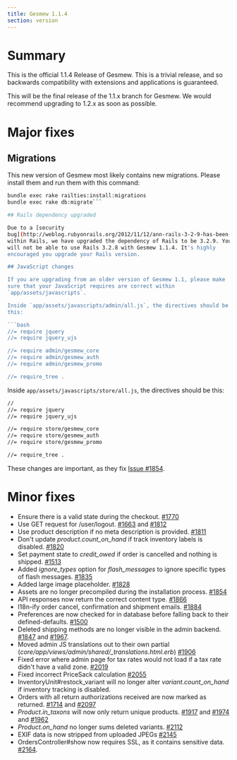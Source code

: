 ```yaml
---
title: Gesmew 1.1.4
section: version
---
```


# Summary

This is the official 1.1.4 Release of Gesmew. This is a trivial release,
and so backwards compatibility with extensions and applications is
guaranteed.

This will be the final release of the 1.1.x branch for Gesmew. We would
recommend upgrading to 1.2.x as soon as possible.

# Major fixes

## Migrations

This new version of Gesmew most likely contains new migrations. Please
install them and run them with this command:

```bash
bundle exec rake railties:install:migrations
bundle exec rake db:migrate```

## Rails dependency upgraded

Due to a [security
bug](http://weblog.rubyonrails.org/2012/11/12/ann-rails-3-2-9-has-been-released/)
within Rails, we have upgraded the dependency of Rails to be 3.2.9. You
will not be able to use Rails 3.2.8 with Gesmew 1.1.4. It's highly
encouraged you upgrade your Rails version.

## JavaScript changes

If you are upgrading from an older version of Gesmew 1.1, please make
sure that your JavaScript requires are correct within
`app/assets/javascripts`.

Inside `app/assets/javascripts/admin/all.js`, the directives should be
this:

```bash
//= require jquery
//= require jquery_ujs

//= require admin/gesmew_core
//= require admin/gesmew_auth
//= require admin/gesmew_promo

//= require_tree .
```

Inside `app/assets/javascripts/store/all.js`, the directives should be
this:

```bash
//
//= require jquery
//= require jquery_ujs

//= require store/gesmew_core
//= require store/gesmew_auth
//= require store/gesmew_promo

//= require_tree .
```

These changes are important, as they fix [Issue
#1854](https://github.com/gesmew/gesmew/issues/1854).

# Minor fixes

-   Ensure there is a valid state during the checkout.
    [#1770](https://github.com/gesmew/gesmew/issues/1770)
-   Use GET request for /user/logout.
    [#1663](https://github.com/gesmew/gesmew/issues/1663) and
    [#1812](https://github.com/gesmew/gesmew/issues/1812)
-   Use product description if no meta description is provided.
    [#1811](https://github.com/gesmew/gesmew/issues/1811)
-   Don't update *product.count_on_hand* if track inventory labels is
    disabled. [#1820](https://github.com/gesmew/gesmew/issues/1820)
-   Set payment state to *credit_owed* if order is cancelled and
    nothing is shipped.
    [#1513](https://github.com/gesmew/gesmew/issues/1513)
-   Added *ignore_types* option for *flash_messages* to ignore
    specific types of flash messages.
    [#1835](https://github.com/gesmew/gesmew/issues/1835)
-   Added large image placeholder.
    [#1828](https://github.com/gesmew/gesmew/issues/1828)
-   Assets are no longer precompiled during the installation process.
    [#1854](https://github.com/gesmew/gesmew/issues/1854)
-   API responses now return the correct content type.
    [#1866](https://github.com/gesmew/gesmew/issues/1866)
-   I18n-ify order cancel, confirmation and shipment emails.
    [#1884](https://github.com/gesmew/gesmew/issues/1884)
-   Preferences are now checked for in database before falling back to
    their defined-defaults.
    [#1500](https://github.com/gesmew/gesmew/issues/1500)
-   Deleted shipping methods are no longer visible in the admin backend.
    [#1847](https://github.com/gesmew/gesmew/issues/1847) and
    [#1967](https://github.com/gesmew/gesmew/issues/1967).
-   Moved admin JS translations out to their own partial
    (*core/app/views/admin/shared/_translations.html.erb*)
    [#1906](https://github.com/gesmew/gesmew/issues/1906)
-   Fixed error where admin page for tax rates would not load if a tax
    rate didn't have a valid zone.
    [#2019](https://github.com/gesmew/gesmew/issues/2019)
-   Fixed incorrect PriceSack calculation
    [#2055](https://github.com/gesmew/gesmew/issues/2055)
-   InventoryUnit#restock_variant will no longer alter
    *variant.count_on_hand* if inventory tracking is disabled.
-   Orders with all return authorizations received are now marked as
    returned. [#1714](https://github.com/gesmew/gesmew/issues/1714) and
    [#2097](https://github.com/gesmew/gesmew/issues/2097)
-   *Product.in_taxons* will now only return unique products.
    [#1917](https://github.com/gesmew/gesmew/issues/1917) and
    [#1974](https://github.com/gesmew/gesmew/issues/1974) and
    [#1962](https://github.com/gesmew/gesmew/issues/1962)
-   *Product.on_hand* no longer sums deleted variants.
    [#2112](https://github.com/gesmew/gesmew/issues/2112)
-   EXIF data is now stripped from uploaded JPEGs
    [#2145](https://github.com/gesmew/gesmew/issues/2145)
-   OrdersController#show now requires SSL, as it contains sensitive
    data. [#2164](https://github.com/gesmew/gesmew/issues/2164).

